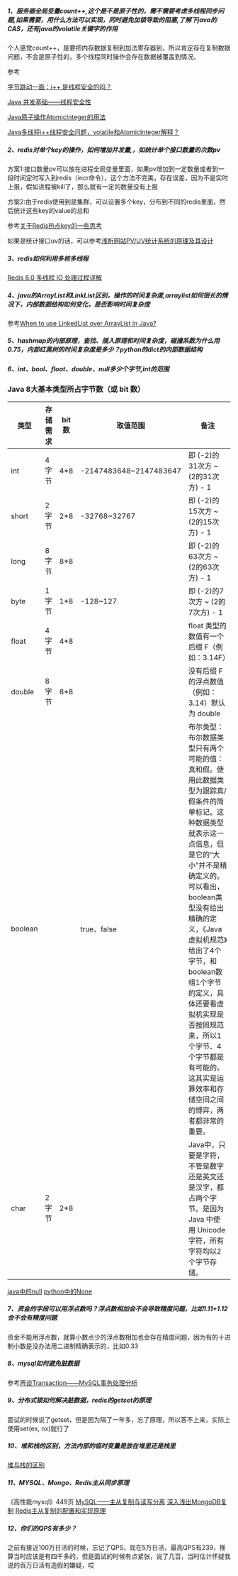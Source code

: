 ##### 1、服务器全局变量count++,这个是不是原子性的，需不需要考虑多线程同步问题,如果需要，用什么方法可以实现，同时避免加锁导致的阻塞,了解下java的CAS，还有java的volatile关键字的作用

个人感觉count++，是要把内存数据复制到加法寄存器到，所以肯定存在复制数据问题，不会是原子性的，多个线程同时操作会存在数据被覆盖到情况。

参考

[字节跳动一面：i++ 是线程安全的吗？](https://www.javazhiyin.com/66316.html)

[Java 并发基础——线程安全性](https://www.cnblogs.com/NeilZhang/p/8682266.html)

[Java原子操作AtomicInteger的用法](https://www.jianshu.com/p/509aca840f6d)

[Java多线程i++线程安全问题，volatile和AtomicInteger解释？](https://segmentfault.com/q/1010000006733274)

##### 2、redis对单个key的操作，如何增加并发量,，如统计单个接口数量的次数pv

方案1:接口数量pv可以放在进程全局变量里面，如果pv增加到一定数量或者到一段时间定时写入到redis（incr命令），这个方法不完美，存在误差，因为不是实时上报，假如进程被kill了，那么就有一定的数量没有上报

方案2:由于redis使用到是集群，可以设置多个key，分布到不同的redis里面，然后统计这些key的value的总和

参考[关于Redis热点key的一些思考](https://juejin.im/post/6844903886667382798)

如果是统计接口uv的话，可以参考[浅析网站PV/UV统计系统的原理及其设计](https://blog.yuanpei.me/posts/3494408209/)

##### 3、redis如何利用多核多线程
[Redis 6.0 多线程 IO 处理过程详解 ](https://ruby-china.org/topics/39925)

##### 4、java的ArrayList和LinkList区别，操作的时间复杂度,arraylist如何很长的情况下，内部数据结构如何变化，是否影响时间复杂度

参考[When to use LinkedList over ArrayList in Java?](https://stackoverflow.com/questions/322715/when-to-use-linkedlist-over-arraylist-in-java)

##### 5、hashmap的内部原理，查找、插入原理和时间复杂度，碰撞系数为什么用0.75，内部红黑树的时间复杂度是多少？python的dict的内部数据结构

##### 6、int、bool、float、double、null多少个字节,int的范围

### Java 8大基本类型所占字节数（或 bit 数）

| 类型    | 存储需求 | bit 数 | 取值范围               | 备注                                                         |
| ------- | -------- | ------ | ---------------------- | ------------------------------------------------------------ |
| int     | 4字节    | 4*8    | -2147483648~2147483647 | 即 (-2)的31次方 ~ (2的31次方) - 1                            |
| short   | 2字节    | 2*8    | -32768~32767           | 即 (-2)的15次方 ~ (2的15次方) - 1                            |
| long    | 8字节    | 8*8    |                        | 即 (-2)的63次方 ~ (2的63次方) - 1                            |
| byte    | 1字节    | 1*8    | -128~127               | 即 (-2)的7次方 ~ (2的7次方) - 1                              |
| float   | 4字节    | 4*8    |                        | float 类型的数值有一个后缀 F（例如：3.14F）                  |
| double  | 8字节    | 8*8    |                        | 没有后缀 F 的浮点数值（例如：3.14）默认为 double             |
| boolean |          |        | true、false            | 布尔类型：布尔数据类型只有两个可能的值：真和假。使用此数据类型为跟踪真/假条件的简单标记。这种数据类型就表示这一点信息，但是它的“大小”并不是精确定义的。可以看出，boolean类型没有给出精确的定义，《Java虚拟机规范》给出了4个字节，和boolean数组1个字节的定义，具体还要看虚拟机实现是否按照规范来，所以1个字节、4个字节都是有可能的。这其实是运算效率和存储空间之间的博弈，两者都非常的重要。 |
| char    | 2字节    | 2*8    |                        | Java中，只要是字符，不管是数字还是英文还是汉字，都占两个字节。是因为 Java 中使用 Unicode 字符，所有字符均以2个字节存储。 |

[java中的null](https://blog.csdn.net/qq_25077777/article/details/80174763)
[python中的None](https://www.cnblogs.com/mika-blogs/p/10981239.html)

##### 7、资金的字段可以用浮点数吗？浮点数相加会不会导致精度问题，比如1.11+1.12会不会有精度问题

资金不能用浮点数，就算小数点少的浮点数相加也会存在精度问题，因为有的十进制小数是没办法用二进制精确表示的，比如0.33

##### 8、mysql如何避免脏数据
参考[再谈Transaction——MySQL事务处理分析](https://juejin.im/post/6844903974298976269)

##### 9、分布式锁如何解决脏数据，redis的getset的原理

面试的时候说了getset，但是因为隔了一年多，忘了原理，所以答不上来，实际上使用set(ex, nx)就行了

##### 10、堆和栈的区别，方法内部的临时变量是放在堆里还是栈里

[堆与栈的区别](https://blog.csdn.net/K346K346/article/details/80849966)

##### 11、MYSQL、Mongo、Redis主从同步原理
《高性能mysql》449页
[MySQL——主从复制与读写分离](https://zhuanlan.zhihu.com/p/68035302)
[深入浅出MongoDB复制](https://mongoing.com/archives/5200)
[Redis主从复制的配置和实现原理](https://juejin.im/post/6844903943764443149)

##### 12、你们的QPS有多少？
之前有接近100万日活的时候，忘记了QPS，现在5万日活，最高QPS有239，推算当时应该是有四千多的，但是面试的时候有点紧张，说了几百，当时估计怀疑我说的百万日活有造假的嫌疑，哎
